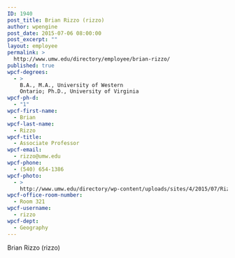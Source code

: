 ```yaml
---
ID: 1940
post_title: Brian Rizzo (rizzo)
author: wpengine
post_date: 2015-07-06 08:00:00
post_excerpt: ""
layout: employee
permalink: >
  http://www.umw.edu/directory/employee/brian-rizzo/
published: true
wpcf-degrees:
  - >
    B.A., M.A., University of Western
    Ontario; Ph.D., University of Virginia
wpcf-ph-d:
  - "1"
wpcf-first-name:
  - Brian
wpcf-last-name:
  - Rizzo
wpcf-title:
  - Associate Professor
wpcf-email:
  - rizzo@umw.edu
wpcf-phone:
  - (540) 654-1386
wpcf-photo:
  - >
    http://www.umw.edu/directory/wp-content/uploads/sites/4/2015/07/Rizzo-Brian12.jpg
wpcf-office-room-number:
  - Room 321
wpcf-username:
  - rizzo
wpcf-dept:
  - Geography
---
```

Brian Rizzo (rizzo)